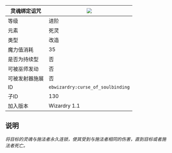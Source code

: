 | 灵魂绑定诅咒 |![](https://github.com/Electroblob77/Wizardry/blob/1.12.2/src/main/resources/assets/ebwizardry/textures/spells/curse_of_soulbinding.png)|
|---|---|
| 等级 | 进阶 |
| 元素 | 死灵 |
| 类型 | 改造 |
| 魔力值消耗 | 35 |
| 是否为持续型 | 否 |
| 可被巫师发动 | 否 |
| 可被发射器施展 | 否 |
| ID | `ebwizardry:curse_of_soulbinding` |
| 子ID | 130 |
| 加入版本 | Wizardry 1.1 |
## 说明
_将目标的灵魂与施法者永久连锁，使其受到与施法者相同的伤害，直到目标或者施法者死亡。_
